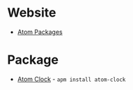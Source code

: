 # Website
* [Atom Packages](https://atom.io/packages)

# Package
* [Atom Clock](https://atom.io/packages/atom-clock) - `apm install atom-clock`
